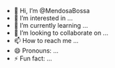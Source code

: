 - 👋 Hi, I’m @MendosaBossa
- 👀 I’m interested in ...
- 🌱 I’m currently learning ...
- 💞️ I’m looking to collaborate on ...
- 📫 How to reach me ...
- 😄 Pronouns: ...
- ⚡ Fun fact: ...

<!---
MendosaBossa/MendosaBossa is a ✨ special ✨ repository because its `README.md` (this file) appears on your GitHub profile.
You can click the Preview link to take a look at your changes.
--->
